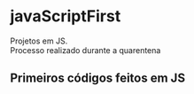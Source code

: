 # javaScriptFirst

Projetos em JS.     
Processo realizado durante a quarentena           
   
## Primeiros códigos feitos em JS       
<br> 
 

